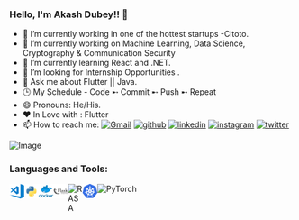 ### Hello, I'm **Akash Dubey**!! 👋




- 🔭 I’m currently working in one of the hottest startups -Citoto.
- 🔭 I’m currently working on Machine Learning, Data Science, Cryptography & Communication Security
- 🌱 I’m currently learning React and .NET.
- 👯 I’m looking for Internship Opportunities .
- 💬 Ask me about Flutter || Java.
- 🕒 My Schedule - Code ➸ Commit ➸ Push ➸ Repeat
- 😄 Pronouns: He/His.
- ❤️ In Love with : Flutter
- 📫 How to reach me:
[![Gmail](https://img.shields.io/badge/-Gmail-D14836?style=flat&logo=Gmail&logoColor=white&link=mailto:akashdube299@.com)](mailto:akashdube299@gmail.com) 
[<img src='https://cdn.jsdelivr.net/npm/simple-icons@3.0.1/icons/github.svg' alt='github' height='40'>](https://github.com/rahul975337)     [<img src='https://cdn.jsdelivr.net/npm/simple-icons@3.0.1/icons/linkedin.svg' alt='linkedin' height='40'>](https://www.linkedin.com/in/akash-dubey-1153b4195/)   [<img src='https://cdn.jsdelivr.net/npm/simple-icons@3.0.1/icons/instagram.svg' alt='instagram' height='40'>](https://www.instagram.com/akashdube299/)     [<img src='https://cdn.jsdelivr.net/npm/simple-icons@3.0.1/icons/twitter.svg' alt='twitter' height='40'>](https://twitter.com/AkashDu12238127)  
  


![Image](https://github-readme-stats.vercel.app/api?username=Akashdu&&show_icons=true&count_private=true&title_color=ffffff&icon_color=ffbf00&text_color=ffffff&bg_color=27363e)

### Languages and Tools:

<img align="left" alt="Visual Studio Code" width="26px" src="https://raw.githubusercontent.com/github/explore/80688e429a7d4ef2fca1e82350fe8e3517d3494d/topics/visual-studio-code/visual-studio-code.png" />
<img align="left" alt="Python" width="26px" src="https://raw.githubusercontent.com/github/explore/80688e429a7d4ef2fca1e82350fe8e3517d3494d/topics/python/python.png" />
<img align="left" alt="Docker" width="26px" src="https://raw.githubusercontent.com/github/explore/80688e429a7d4ef2fca1e82350fe8e3517d3494d/topics/docker/docker.png" />
<img align="left" alt="Flask" width="26px" src="https://raw.githubusercontent.com/github/explore/80688e429a7d4ef2fca1e82350fe8e3517d3494d/topics/flask/flask.png" />
<img align="left" alt="RASA" width="26px" src="https://d33wubrfki0l68.cloudfront.net/37c130df420c6a673ad6c2e494c0224606ace77b/e6afa/static/60e441f8eadef13bea0cc790c8cf188b/rasa-logo.svg" />
<img align="left" alt="Kubernetes" width="26px" src="https://github.com/kubernetes/kubernetes/raw/master/logo/logo.png" />
<img align="left" alt="PyTorch" width="80px" src="https://raw.githubusercontent.com/valohai/ml-logos/5127528b5baadb77a6ea4b999a47b4e86bf0f98b/pytorch.svg" />
<br />
<br />


